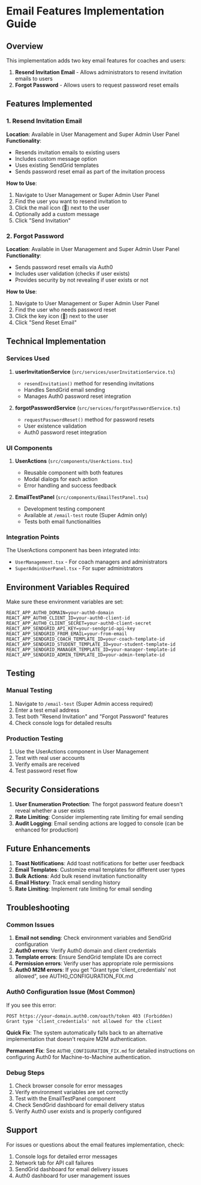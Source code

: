 # Email Features Implementation Guide

## Overview

This implementation adds two key email features for coaches and users:

1. **Resend Invitation Email** - Allows administrators to resend invitation emails to users
2. **Forgot Password** - Allows users to request password reset emails

## Features Implemented

### 1. Resend Invitation Email

**Location**: Available in User Management and Super Admin User Panel
**Functionality**: 
- Resends invitation emails to existing users
- Includes custom message option
- Uses existing SendGrid templates
- Sends password reset email as part of the invitation process

**How to Use**:
1. Navigate to User Management or Super Admin User Panel
2. Find the user you want to resend invitation to
3. Click the mail icon (📧) next to the user
4. Optionally add a custom message
5. Click "Send Invitation"

### 2. Forgot Password

**Location**: Available in User Management and Super Admin User Panel
**Functionality**:
- Sends password reset emails via Auth0
- Includes user validation (checks if user exists)
- Provides security by not revealing if user exists or not

**How to Use**:
1. Navigate to User Management or Super Admin User Panel
2. Find the user who needs password reset
3. Click the key icon (🔑) next to the user
4. Click "Send Reset Email"

## Technical Implementation

### Services Used

1. **userInvitationService** (`src/services/userInvitationService.ts`)
   - `resendInvitation()` method for resending invitations
   - Handles SendGrid email sending
   - Manages Auth0 password reset integration

2. **forgotPasswordService** (`src/services/forgotPasswordService.ts`)
   - `requestPasswordReset()` method for password resets
   - User existence validation
   - Auth0 password reset integration

### UI Components

1. **UserActions** (`src/components/UserActions.tsx`)
   - Reusable component with both features
   - Modal dialogs for each action
   - Error handling and success feedback

2. **EmailTestPanel** (`src/components/EmailTestPanel.tsx`)
   - Development testing component
   - Available at `/email-test` route (Super Admin only)
   - Tests both email functionalities

### Integration Points

The UserActions component has been integrated into:
- `UserManagement.tsx` - For coach managers and administrators
- `SuperAdminUserPanel.tsx` - For super administrators

## Environment Variables Required

Make sure these environment variables are set:

```env
REACT_APP_AUTH0_DOMAIN=your-auth0-domain
REACT_APP_AUTH0_CLIENT_ID=your-auth0-client-id
REACT_APP_AUTH0_CLIENT_SECRET=your-auth0-client-secret
REACT_APP_SENDGRID_API_KEY=your-sendgrid-api-key
REACT_APP_SENDGRID_FROM_EMAIL=your-from-email
REACT_APP_SENDGRID_COACH_TEMPLATE_ID=your-coach-template-id
REACT_APP_SENDGRID_STUDENT_TEMPLATE_ID=your-student-template-id
REACT_APP_SENDGRID_MANAGER_TEMPLATE_ID=your-manager-template-id
REACT_APP_SENDGRID_ADMIN_TEMPLATE_ID=your-admin-template-id
```

## Testing

### Manual Testing
1. Navigate to `/email-test` (Super Admin access required)
2. Enter a test email address
3. Test both "Resend Invitation" and "Forgot Password" features
4. Check console logs for detailed results

### Production Testing
1. Use the UserActions component in User Management
2. Test with real user accounts
3. Verify emails are received
4. Test password reset flow

## Security Considerations

1. **User Enumeration Protection**: The forgot password feature doesn't reveal whether a user exists
2. **Rate Limiting**: Consider implementing rate limiting for email sending
3. **Audit Logging**: Email sending actions are logged to console (can be enhanced for production)

## Future Enhancements

1. **Toast Notifications**: Add toast notifications for better user feedback
2. **Email Templates**: Customize email templates for different user types
3. **Bulk Actions**: Add bulk resend invitation functionality
4. **Email History**: Track email sending history
5. **Rate Limiting**: Implement rate limiting for email sending

## Troubleshooting

### Common Issues

1. **Email not sending**: Check environment variables and SendGrid configuration
2. **Auth0 errors**: Verify Auth0 domain and client credentials
3. **Template errors**: Ensure SendGrid template IDs are correct
4. **Permission errors**: Verify user has appropriate role permissions
5. **Auth0 M2M errors**: If you get "Grant type 'client_credentials' not allowed", see AUTH0_CONFIGURATION_FIX.md

### Auth0 Configuration Issue (Most Common)

If you see this error:
```
POST https://your-domain.auth0.com/oauth/token 403 (Forbidden)
Grant type 'client_credentials' not allowed for the client
```

**Quick Fix**: The system automatically falls back to an alternative implementation that doesn't require M2M authentication.

**Permanent Fix**: See `AUTH0_CONFIGURATION_FIX.md` for detailed instructions on configuring Auth0 for Machine-to-Machine authentication.

### Debug Steps

1. Check browser console for error messages
2. Verify environment variables are set correctly
3. Test with the EmailTestPanel component
4. Check SendGrid dashboard for email delivery status
5. Verify Auth0 user exists and is properly configured

## Support

For issues or questions about the email features implementation, check:
1. Console logs for detailed error messages
2. Network tab for API call failures
3. SendGrid dashboard for email delivery issues
4. Auth0 dashboard for user management issues
